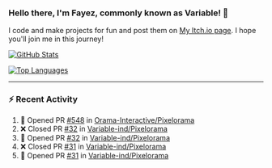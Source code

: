 ### Hello there, I'm Fayez, commonly known as Variable! 👋
I code and make projects for fun and post them on [My Itch.io page](https://variable-industries.itch.io/). I hope you'll join me in this journey!

[![GitHub Stats](https://github-readme-stats.vercel.app/api/?username=Variable-ind&show_icons=true&theme=merko)](https://github.com/anuraghazra/github-readme-stats)

[![Top Languages](https://github-readme-stats.vercel.app/api/top-langs/?username=Variable-ind&layout=compact&theme=merko)](https://github.com/anuraghazra/github-readme-stats)

---

### :zap: Recent Activity

<!--START_SECTION:activity-->
1. 💪 Opened PR [#548](https://github.com/Orama-Interactive/Pixelorama/pull/548) in [Orama-Interactive/Pixelorama](https://github.com/Orama-Interactive/Pixelorama)
2. ❌ Closed PR [#32](https://github.com/Variable-ind/Pixelorama/pull/32) in [Variable-ind/Pixelorama](https://github.com/Variable-ind/Pixelorama)
3. 💪 Opened PR [#32](https://github.com/Variable-ind/Pixelorama/pull/32) in [Variable-ind/Pixelorama](https://github.com/Variable-ind/Pixelorama)
4. ❌ Closed PR [#31](https://github.com/Variable-ind/Pixelorama/pull/31) in [Variable-ind/Pixelorama](https://github.com/Variable-ind/Pixelorama)
5. 💪 Opened PR [#31](https://github.com/Variable-ind/Pixelorama/pull/31) in [Variable-ind/Pixelorama](https://github.com/Variable-ind/Pixelorama)
<!--END_SECTION:activity-->

<!--
**Variable-ind/Variable-ind** is a ✨ _special_ ✨ repository because its `README.md` (this file) appears on your GitHub profile.

Here are some ideas to get you started:
- 🌱 I’m currently studying at ...
- 🔭 I’m currently working on ...
- 👯 I’m looking to collaborate on ...
- 🤔 I’m looking for help with ...
- 💬 Ask me about ...
- 📫 How to reach me: ...
- ⚡ Fun fact: ...
-->
